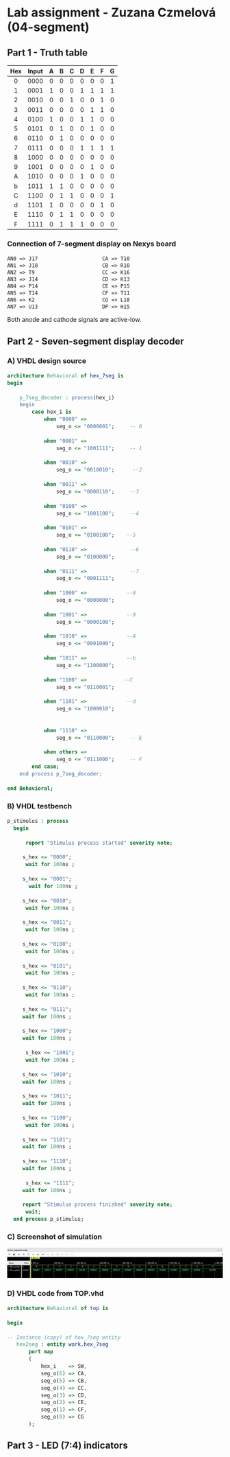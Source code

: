 
# Lab assignment - Zuzana Czmelová (04-segment)
## Part 1 - Truth table

| **Hex** | **Input** | **A** | **B** | **C** | **D** | **E** | **F** | **G** |
| :-: | :-: | :-: | :-: | :-: | :-: | :-: | :-: | :-: |
| 0 | 0000 | 0 | 0 | 0 | 0 | 0 | 0 | 1 |
| 1 | 0001 | 1 | 0 | 0 | 1 | 1 | 1 | 1 |
| 2 | 0010     | 0  | 0  | 1  | 0 | 0  | 1  | 0  |
| 3 | 0011    |  0 |  0 | 0  |  0 | 1 |  1 |  0 |
| 4 | 0100     |  1 | 0  | 0  | 1  | 1  |  0 | 0  |
| 5 | 0101    | 0 | 1  | 0  | 0  | 1  | 0  | 0  |
| 6 | 0110    | 0  | 1  | 0  | 0  | 0  | 0  | 0  |
| 7 | 0111     | 0  | 0  | 0  | 1  | 1  | 1  | 1  |
| 8 |  1000    | 0  | 0  |0   |  0 |0   |0   |  0 |
| 9 | 1001     | 0  | 0  | 0  | 0  | 1  |  0 | 0  |
| A | 1010     | 0  | 0 | 0  |  1 | 0  |  0 | 0  |
| b | 1011     | 1  | 1  | 0  |  0 |  0 | 0  | 0  |
| C | 1100     |  0 |  1 | 1 | 0 |  0 | 0 | 1  |
| d | 1101     |  1 |  0 |0  | 0  |  0 | 1  | 0  |
| E | 1110 | 0 | 1 | 1 | 0 | 0 | 0 | 0 |
| F | 1111 | 0 | 1 | 1 | 1 | 0 | 0 | 0 |

### Connection of 7-segment display on Nexys board
```
AN0 => J17                     CA => T10
AN1 => J18                     CB => R10
AN2 => T9                      CC => K16
AN3 => J14                     CD => K13
AN4 => P14                     CE => P15
AN5 => T14                     CF => T11
AN6 => K2                      CG => L18
AN7 => U13                     DP => H15
```
Both anode and cathode signals are active-low.

## Part 2 - Seven-segment display decoder

### A) VHDL design source
```vhdl
architecture Behavioral of hex_7seg is
begin

    p_7seg_decoder : process(hex_i)
    begin
        case hex_i is
            when "0000" =>
                seg_o <= "0000001";     -- 0
                
            when "0001" =>
                seg_o <= "1001111";     -- 1
                
            when "0010" =>
                seg_o <= "0010010";      --2
                
            when "0011" =>
                seg_o <= "0000110";     --3
                
            when "0100" =>
                seg_o <= "1001100";     --4
                
            when "0101" =>
                seg_o <= "0100100";    --5
                
            when "0110" =>              --6
                seg_o <= "0100000";    
                
            when "0111" =>              --7
                seg_o <= "0001111";
                
            when "1000" =>             --8
                seg_o <= "0000000";
                
            when "1001" =>             --9
                seg_o <= "0000100";
                
            when "1010" =>             --A
                seg_o <= "0001000";
                
            when "1011" =>             --b
                seg_o <= "1100000";
                
            when "1100" =>            --C
                seg_o <= "0110001";
                
            when "1101" =>             --d
                seg_o <= "1000010";
                
                
            when "1110" =>
                seg_o <= "0110000";     -- E
                
            when others =>
                seg_o <= "0111000";     -- F
        end case;
    end process p_7seg_decoder;

end Behavioral;
```
### B) VHDL testbench 

  ```vhdl
p_stimulus : process
    begin
  
        report "Stimulus process started" severity note;
       
       s_hex <= "0000";
        wait for 100ns ;
        
       s_hex <= "0001";
         wait for 100ns ;
         
       s_hex <= "0010"; 
        wait for 100ns ;
        
       s_hex <= "0011"; 
        wait for 100ns ;
        
       s_hex <= "0100";
        wait for 100ns ;
        
       s_hex <= "0101";  
        wait for 100ns ;
        
       s_hex <= "0110"; 
        wait for 100ns ;
        
       s_hex <= "0111"; 
       wait for 100ns ;
     
       s_hex <= "1000"; 
       wait for 100ns ;
   
        s_hex <= "1001"; 
        wait for 100ns ;
        
       s_hex <= "1010"; 
       wait for 100ns ;
     
       s_hex <= "1011"; 
       wait for 100ns ;
       
       s_hex <= "1100"; 
        wait for 100ns ;
        
       s_hex <= "1101"; 
       wait for 100ns ;
     
       s_hex <= "1110"; 
       wait for 100ns ;
       
        s_hex <= "1111"; 
       wait for 100ns ;
       
       report "Stimulus process finished" severity note;
        wait;
    end process p_stimulus;
  ```
  
 ### C) Screenshot of simulation 
 ![](images/simulation.png)
 
### D) VHDL code from TOP.vhd
 ```vhdl
architecture Behavioral of top is

begin

-- Instance (copy) of hex_7seg entity
    hex2seg : entity work.hex_7seg
        port map
        (
            hex_i    => SW,  
            seg_o(6) => CA,
            seg_o(5) => CB,
            seg_o(4) => CC,
            seg_o(3) => CD,
            seg_o(2) => CE,
            seg_o(1) => CF,
            seg_o(0) => CG
        );

 
 ```

## Part 3 - LED (7:4) indicators
